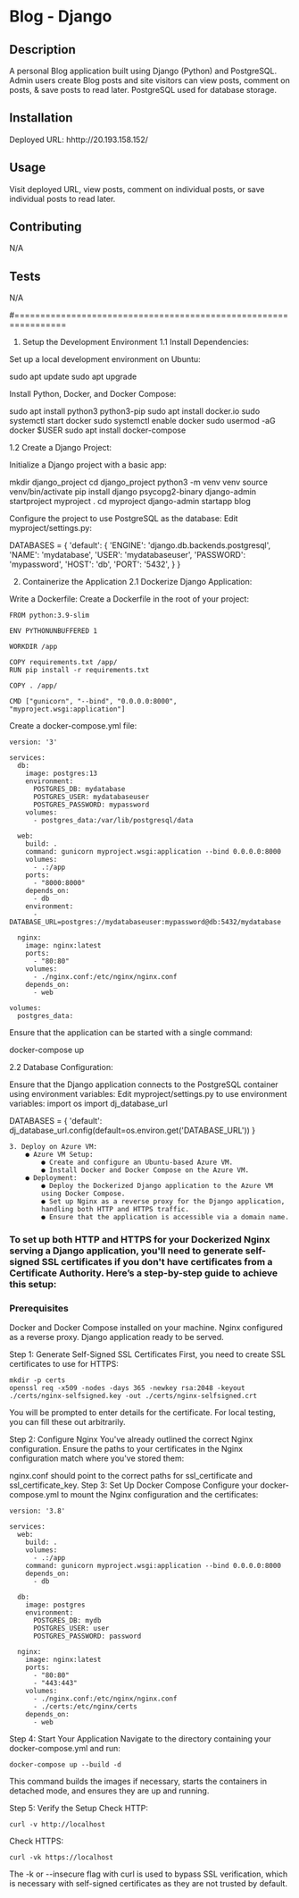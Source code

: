 # Blog - Django

  ## Description

  A personal Blog application built using Django (Python) and PostgreSQL. Admin users create Blog posts and site visitors can view posts, comment on posts, & save posts to read later.  PostgreSQL used for database storage.


  
  ## Installation
  
  Deployed URL:  hhttp://20.193.158.152/
  
  ## Usage
  
  Visit deployed URL, view posts, comment on individual posts, or save individual posts to read later.


  
  ## Contributing
  N/A
  
  ## Tests
  N/A


#================================================================

1. Setup the Development Environment
1.1 Install Dependencies:

Set up a local development environment on Ubuntu:

sudo apt update
sudo apt upgrade

Install Python, Docker, and Docker Compose:

sudo apt install python3 python3-pip
sudo apt install docker.io
sudo systemctl start docker
sudo systemctl enable docker
sudo usermod -aG docker $USER
sudo apt install docker-compose

1.2 Create a Django Project:

Initialize a Django project with a basic app:

mkdir django_project
cd django_project
python3 -m venv venv
source venv/bin/activate
pip install django psycopg2-binary
django-admin startproject myproject .
cd myproject
django-admin startapp blog

Configure the project to use PostgreSQL as the database: Edit myproject/settings.py:

DATABASES = {
    'default': {
        'ENGINE': 'django.db.backends.postgresql',
        'NAME': 'mydatabase',
        'USER': 'mydatabaseuser',
        'PASSWORD': 'mypassword',
        'HOST': 'db',
        'PORT': '5432',
    }
}

2. Containerize the Application
2.1 Dockerize Django Application:

Write a Dockerfile: Create a Dockerfile in the root of your project:
```
FROM python:3.9-slim

ENV PYTHONUNBUFFERED 1

WORKDIR /app

COPY requirements.txt /app/
RUN pip install -r requirements.txt

COPY . /app/

CMD ["gunicorn", "--bind", "0.0.0.0:8000", "myproject.wsgi:application"]
```

Create a docker-compose.yml file:
```
version: '3'

services:
  db:
    image: postgres:13
    environment:
      POSTGRES_DB: mydatabase
      POSTGRES_USER: mydatabaseuser
      POSTGRES_PASSWORD: mypassword
    volumes:
      - postgres_data:/var/lib/postgresql/data

  web:
    build: .
    command: gunicorn myproject.wsgi:application --bind 0.0.0.0:8000
    volumes:
      - .:/app
    ports:
      - "8000:8000"
    depends_on:
      - db
    environment:
      - DATABASE_URL=postgres://mydatabaseuser:mypassword@db:5432/mydatabase

  nginx:
    image: nginx:latest
    ports:
      - "80:80"
    volumes:
      - ./nginx.conf:/etc/nginx/nginx.conf
    depends_on:
      - web

volumes:
  postgres_data:
```

Ensure that the application can be started with a single command:

docker-compose up

2.2 Database Configuration:

Ensure that the Django application connects to the PostgreSQL container using environment variables: Edit myproject/settings.py to use environment variables:
import os
import dj_database_url

DATABASES = {
    'default': dj_database_url.config(default=os.environ.get('DATABASE_URL'))
}
```
3. Deploy on Azure VM:
	● Azure VM Setup:
		● Create and configure an Ubuntu-based Azure VM.
		● Install Docker and Docker Compose on the Azure VM.
	● Deployment:
		● Deploy the Dockerized Django application to the Azure VM
		using Docker Compose.
		● Set up Nginx as a reverse proxy for the Django application,
		handling both HTTP and HTTPS traffic.
		● Ensure that the application is accessible via a domain name.
```

### To set up both HTTP and HTTPS for your Dockerized Nginx serving a Django application, you'll need to generate self-signed SSL certificates if you don't have certificates from a Certificate Authority. Here’s a step-by-step guide to achieve this setup:

### Prerequisites
Docker and Docker Compose installed on your machine.
Nginx configured as a reverse proxy.
Django application ready to be served.

Step 1: Generate Self-Signed SSL Certificates
First, you need to create SSL certificates to use for HTTPS:

```
mkdir -p certs
openssl req -x509 -nodes -days 365 -newkey rsa:2048 -keyout ./certs/nginx-selfsigned.key -out ./certs/nginx-selfsigned.crt
```

You will be prompted to enter details for the certificate. For local testing, you can fill these out arbitrarily.

Step 2: Configure Nginx
You've already outlined the correct Nginx configuration. Ensure the paths to your certificates in the Nginx configuration match where you've stored them:

nginx.conf should point to the correct paths for ssl_certificate and ssl_certificate_key.
Step 3: Set Up Docker Compose
Configure your docker-compose.yml to mount the Nginx configuration and the certificates:

```
version: '3.8'

services:
  web:
    build: .
    volumes:
      - .:/app
    command: gunicorn myproject.wsgi:application --bind 0.0.0.0:8000
    depends_on:
      - db

  db:
    image: postgres
    environment:
      POSTGRES_DB: mydb
      POSTGRES_USER: user
      POSTGRES_PASSWORD: password

  nginx:
    image: nginx:latest
    ports:
      - "80:80"
      - "443:443"
    volumes:
      - ./nginx.conf:/etc/nginx/nginx.conf
      - ./certs:/etc/nginx/certs
    depends_on:
      - web
```
Step 4: Start Your Application
Navigate to the directory containing your docker-compose.yml and run:

```docker-compose up --build -d```

This command builds the images if necessary, starts the containers in detached mode, and ensures they are up and running.

Step 5: Verify the Setup
Check HTTP:

```curl -v http://localhost```

Check HTTPS:

```curl -vk https://localhost```

The -k or --insecure flag with curl is used to bypass SSL verification, which is necessary with self-signed certificates as they are not trusted by default.


